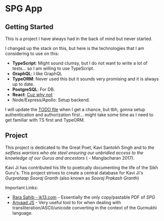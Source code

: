 # SPG App

## Getting Started
This is a project I have always had in the back of mind but never started.

I changed up the stack on this, but here is the technologies that I am considering to use on this: 

* **TypeScript**: Might sound clumsy, but I do not want to write a lot of tests... so I am willing to use TypeScript.  
* **GraphQL**: I like GraphQL
* **TypeORM**: Never used this but it sounds very promising and it is always up to date.
* **PostgreSQL**: For DB.
* **React**: [Cuz why not](https://twitter.com/wesbos/status/598144948559605760)
* Node/Express/Apollo: Setup backend. 

I will update the [TODO file](TODO.md) when I get a chance, but tbh, gonna setup authentication and authorization first... might take some time as I need to get familiar with TS first and TypeORM. 

## Project
This project is dedicated to the Great Poet, Kavi Santokh Singh and to _the selfless warriors who ate steel ensuring our unbridled access
to the knowledge of our Gurus and ancestors_ ( - Manglacharan 2017).

Kavi Ji has contributed his life to poetically documenting the life of the Sikh Guru's. This project strives to create a central database for Kavi Ji's *Gurprataap Sooraj Granth* (also known as *Sooraj Prakash Granth*)

Important Links: 
* [Rara Sahib - ik13.com](https://www.ik13.com/bhai-daya-singh-ji-online-library/) - Essentially the only copy/pastable PDF of *SPG*
* [Anvaad JS](https://github.com/KhalisFoundation/anvaad-js) - Very useful tool to for when dealing with transliteration/ASCII/unicode converting in the context of the Gurmukhi language.
